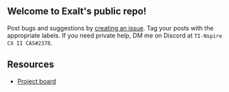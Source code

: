 ## Welcome to Exalt's public repo!
Post bugs and suggestions by [creating an issue](https://github.com/Ovikx/exalt-public/issues/new). Tag your posts with the appropriate labels. If you need private help, DM me on Discord at `TI-Nspire CX II CAS#2378`.

## Resources
- [Project board](https://github.com/users/Ovikx/projects/2)